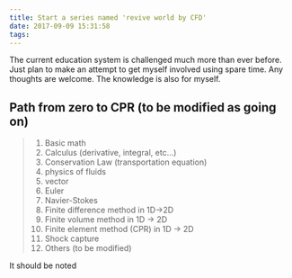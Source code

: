 ```yaml
---
title: Start a series named 'revive world by CFD'
date: 2017-09-09 15:31:58
tags:
---
```

The current education system is challenged much more than ever before. Just plan to make an attempt to get myself involved using spare time. Any thoughts are welcome. The knowledge is also for myself.

## Path from zero to CPR (to be modified as going on)
> 1. Basic math
> 2. Calculus (derivative, integral, etc...)
> 3. Conservation Law (transportation equation)
> 4. physics of fluids
> 5. vector
> 6. Euler
> 7. Navier-Stokes
> 8. Finite difference method in 1D->2D
> 9. Finite volume method in 1D -> 2D
> 10. Finite element method (CPR) in 1D -> 2D
> 11. Shock capture
> 12. Others (to be modified)
<!-- more -->

It should be noted 